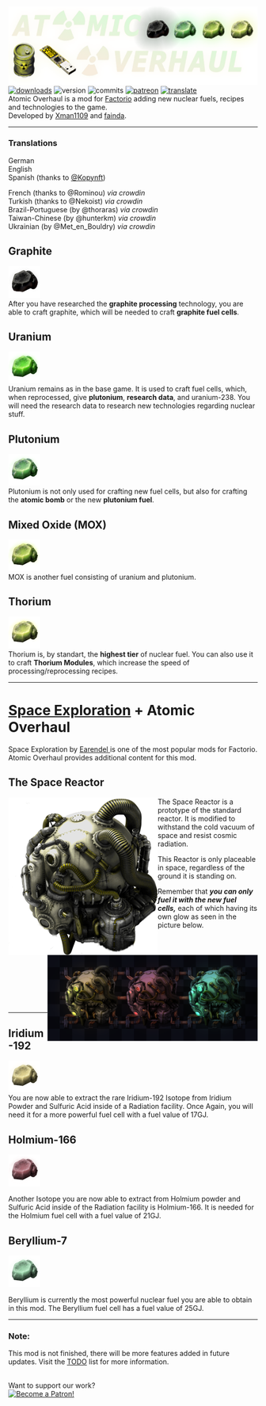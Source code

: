 [logo]: https://raw.githubusercontent.com/fainda/images/main/logo2.png
[downloads]: https://img.shields.io/badge/dynamic/json?color=blue&style=plastic&label=Downloads&query=downloads_count&url=https%3A%2F%2Fmods.factorio.com%2Fapi%2Fmods%2FAtomic_Overhaul
[commits]: https://img.shields.io/github/commit-activity/m/Xman1109/Atomic_Overhaul?color=g&style=plastic
[patreon]: https://img.shields.io/badge/Become%20a-Patron-red?style=plastic
[version]: https://img.shields.io/badge/dynamic/json?color=yellow&style=plastic&label=Version&query=version&url=https%3A%2F%2Fraw.githubusercontent.com%2FXman1109%2FAtomic_Overhaul%2Fmain%2Finfo.json
[translate]: https://img.shields.io/badge/Translate-here!-blueviolet?style=plastic

![logo][] <br>
<a href="https://img.shields.io/badge/dynamic/json?color=blue&style=plastic&label=Downloads&query=downloads_count&url=https%3A%2F%2Fmods.factorio.com%2Fapi%2Fmods%2FAtomic_Overhaul"> ![downloads][]</a> ![version][] ![commits][] <a href="https://www.patreon.com/bePatron?u=74323441"> ![patreon][]</a> <a href="https://crowdin.com/project/factorio-mods-localization"> ![translate][]</a> <br>
Atomic Overhaul is a mod for <a href=https://factorio.com>Factorio</a> adding new nuclear fuels, recipes and technologies to the game. <br>
Developed by <a href=https://github.com/Xman1109>Xman1109</a> and <a href=https://github.com/fainda>fainda</a>.

---

<h3>Translations</h3>
German <br>
English <br>
Spanish (thanks to <a href=https://github.com/Kopynft>@Kopynft</a>) <br>

French (thanks to @Rominou) _via crowdin_ <br>
Turkish (thanks to @Nekoist) _via crowdin_ <br>
Brazil-Portuguese (by @thoraras) _via crowdin_ <br>
Taiwan-Chinese (by @hunterkm) _via crowdin_ <br>
Ukrainian (by @Met\_en\_Bouldry) _via crowdin_ <br>

<!-- ^ STOP, dont use auto-formatting here! ^ -->

<h2>Graphite</h2>

[graphite]: graphics/images/graphite.png

![graphite][] <br>
After you have researched the **graphite processing** technology, you are able to craft graphite, which will be needed to craft **graphite fuel cells**.

<h2>Uranium</h2>

[uranium]: graphics/images/uranium.png

![uranium][] <br>
Uranium remains as in the base game. It is used to craft fuel cells, which, when reprocessed, give **plutonium**, **research data**, and uranium-238. You will need the research data to research new technologies regarding nuclear stuff.

<h2>Plutonium</h2>

[plutonium]: graphics/images/plutonium.png

![plutonium][] <br>
Plutonium is not only used for crafting new fuel cells, but also for crafting the **atomic bomb** or the new **plutonium fuel**.

<h2>Mixed Oxide (MOX)</h2>

[mox]: graphics/images/MOX.png

![MOX][] <br>
MOX is another fuel consisting of uranium and plutonium.

<h2>Thorium</h2>

[thorium]: graphics/images/thorium.png

![thorium][] <br>
Thorium is, by standart, the **highest tier** of nuclear fuel. You can also use it to craft **Thorium Modules**, which increase the speed of processing/reprocessing recipes.

---

<h1><a href="https://mods.factorio.com/mod/space-exploration">Space Exploration</a> + Atomic Overhaul</h1>
Space Exploration by <a href="https://www.patreon.com/bePatron?u=9790523">Earendel </a>is one of the most popular mods for Factorio. <br>
Atomic Overhaul provides additional content for this mod.

<h2>The Space Reactor</h2>

<img align="left" src="graphics/images/hr-reactor.png">

The Space Reactor is a prototype of the standard reactor. It is modified to withstand the cold vacuum of space and resist cosmic radiation.

This Reactor is only placeable in space, regardless of the ground it is standing on.

Remember that **_you can only fuel it with the new fuel cells,_** each of which having its own glow as seen in the picture below.

 <img align="right" hight=180 width=425 src="graphics/images/glow_a.png">
 
<br><br><br><br><br><br><br><br>
___
<h2>Iridium-192</h2>

[iridium]: graphics/images/iridium.png

![iridium][] <br>
You are now able to extract the rare Iridium-192 Isotope from Iridium Powder and Sulfuric Acid inside of a Radiation facility.
Once Again, you will need it for a more powerful fuel cell with a fuel value of 17GJ.

<h2>Holmium-166</h2>

[holmium]: graphics/images/holmium.png

![holmium][]<br>

Another Isotope you are now able to extract from Holmium powder and Sulfuric Acid inside of the Radiation facility is Holmium-166. It is needed for the Holmium fuel cell with a fuel value of 21GJ.

<h2>Beryllium-7</h2>
 
[beryllium]: graphics/images/beryllium.png

![beryllium][]

Beryllium is currently the most powerful nuclear fuel you are able to obtain in this mod. The Beryllium fuel cell has a fuel value of 25GJ.

---

<h3>Note:</h3>
This mod is not finished, there will be more features added in future updates. Visit the <a href=https://github.com/users/Xman1109/projects/1>TODO</a> list for more information. <br>

<br> Want to support our work? <br>
<a href="https://www.patreon.com/bePatron?u=74323441" ><img src="https://c5.patreon.com/external/logo/become_a_patron_button.png" alt="Become a Patron!" /></a>
